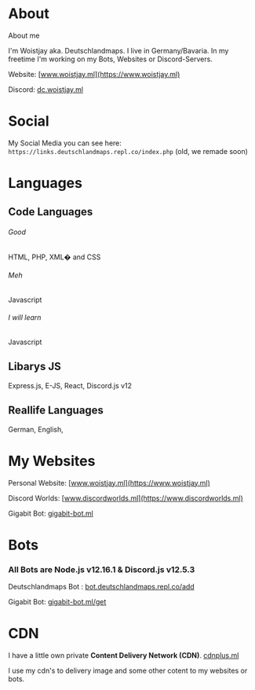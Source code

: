 # About
About me

I'm Woistjay aka. Deutschlandmaps.
I live in Germany/Bavaria.
In my freetime I'm working on my Bots, Websites or Discord-Servers.

Website: [www.woistjay.ml](https://www.woistjay.ml) <p>
Discord: [dc.woistjay.ml ](https://dc.woistjay.ml)


# Social

My Social Media you can see here: ```https://links.deutschlandmaps.repl.co/index.php``` (old, we remade soon)

# Languages

<h2> Code Languages</h2>

<h6>Good</h6>
HTML, PHP, XML� and CSS
<h6>Meh</h6>
Javascript
<h6>I will learn</h6>
Javascript

<h2>Libarys JS</h2>
Express.js, E-JS, React, Discord.js v12

<h2>Reallife Languages</h2>

German, English,


# My Websites

Personal Website: [www.woistjay.ml](https://www.woistjay.ml) <p>
Discord Worlds: [www.discordworlds.ml](https://www.discordworlds.ml) <p>
Gigabit Bot: [gigabit-bot.ml](https://gigabit-bot.ml)

# Bots
<h3>All Bots are Node.js v12.16.1 & Discord.js v12.5.3 </h3>

Deutschlandmaps Bot : [bot.deutschlandmaps.repl.co/add](https://bot.deutschlandmaps.repl.co/add) <p>
Gigabit Bot: [gigabit-bot.ml/get](https://gigabit-bot.ml/get) <p>
# CDN
 I have a little own private <b>Content Delivery Network (CDN)</b>.
  [cdnplus.ml](https://cdnplus,ml) <p>
 I use my cdn's to delivery image and some other cotent to my websites or bots.
